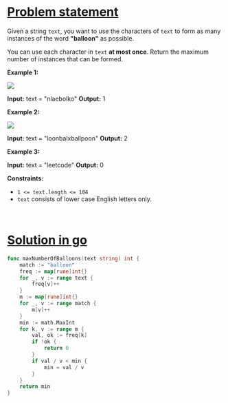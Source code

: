 # [Problem statement](https://leetcode.com/problems/maximum-number-of-balloons)

Given a string `text`, you want to use the characters of `text` to form as many instances of the word **"balloon"** as possible.

You can use each character in `text` **at most once**. Return the maximum number of instances that can be formed.

**Example 1:**

**![](https://assets.leetcode.com/uploads/2019/09/05/1536_ex1_upd.JPG)**


**Input:** text = "nlaebolko"
**Output:** 1

**Example 2:**

**![](https://assets.leetcode.com/uploads/2019/09/05/1536_ex2_upd.JPG)**


**Input:** text = "loonbalxballpoon"
**Output:** 2

**Example 3:**


**Input:** text = "leetcode"
**Output:** 0

**Constraints:**

* `1 <= text.length <= 104`
* `text` consists of lower case English letters only.

<br />

# [Solution in go](https://leetcode.com/submissions/detail/948444737/)

```go
func maxNumberOfBalloons(text string) int {
    match := "balloon"
    freq := map[rune]int{}
    for _, v := range text {
        freq[v]++
    }
    m := map[rune]int{}
    for _, v := range match {
        m[v]++
    }
    min := math.MaxInt
    for k, v := range m {
        val, ok := freq[k]
        if !ok {
            return 0
        }
        if val / v < min {
            min = val / v
        }
    }
    return min
}

```